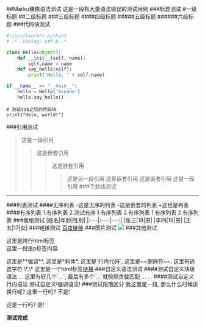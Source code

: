 ##Marku糟糕语法测试
这是一段有大量语法错误的测试用例
###标题测试
#一级标题
##二级标题
###三级标题
####四级标题
#####五级标题
######六级标题
###代码块测试
```py
#!/usr/bin/env python3
# -*- coding: utf-8 -*-

class Hello(object):
	def __init__(self, name):
    	self.name = name
    def say_hello(self):
    	print("Hello, " + self.name)

if __name__ == "__main__":
	hello = Hello('Aiyane')
    hello.say_hello()
```
    # 测试tab之后的代码块
    print("Helo, world!")
###引用测试
>这是一段引用
 >>这是嵌套引用
  >>>这是嵌套引用
   >>>>这是另一段引用
>>>这是嵌套引用
  >>这是嵌套引用
>这是一段引用
###下划线测试
---
###列表测试
####无序列表
-这是无序的列表
    -这是嵌套的列表
        +这也是列表
####有序列表
1.有序列表
2.测试有序
    1.有序列表
    2.有序列表
        1.有序列表
        2.有序列表
###表格测试
|姓名|年龄|性别|
|:---|:---:|---:|
|张三|18|男|
|李四|19|男|
|王五|17|女|
###链接测试
[百度链接](https://www.baidu.com "百度")
###图片测试
![](https://www.baidu.com/img/baidu_jgylogo3.gif)
###其他测试
<p class="test_p">
这里是跨行html标签</br>
这里一段是p标签内容
</p>
这里是**强调**, 这里是*斜体*, 这里是`行内代码`, 这里是~~删除符~~, 这里有逃逸字符 \*,\*  
这里是一个html标签<a href="https://github.com/qq2310091880/marku">链接</a> 
###自定义语法测试
####测试自定义块级语法
...
这里有好几个`...`, 最后有多个`...`就按照贪婪匹配
...
...
####测试自定义行内语法
测试自定义!强调语法!
###测试段落区分
我这里是一段, 那么什么时候该换行呢?
这里一行吗? 不是!

这是一行吗? 是!

**测试完成**